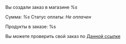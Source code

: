 Вы создали заказ в магазине *%s*

Сумма: *%s*
Статус оплаты: *Не оплачен*

Продукты в заказе:
%s

Вы можете проверить свой заказ по [Данной ссылке](%s)
